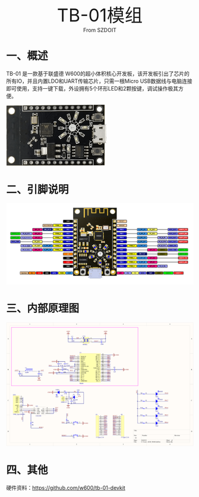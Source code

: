 <center><font size=10> TB-01模组 </center></font>
<center> From SZDOIT</center>

# 一、概述

TB-01 是一款基于联盛德 W600的超小体积核心开发板，该开发板引出了芯片的所有IO，并且内置LDO和UART传输芯片，只需一根Micro USB数据线与电脑连接即可使用，支持一键下载，外设拥有5个环形LED和2颗按键，调试操作极其方便。

![img](tb_01.png)

# 二、引脚说明



![image](tb_01_pinlist.png)

# 三、内部原理图

![image](tb_01_sch.png)

# 四、其他

硬件资料：https://github.com/w600/tb-01-devkit
